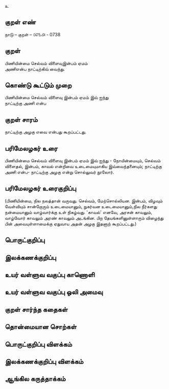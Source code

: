 உ

## குறள் எண் 
நாடு – குறள் – ௦௭௩௮ - 0738

## குறள் 
பிணியின்மை செல்வம் விளைவுஇன்பம் ஏமம்  
அணிஎன்ப நாட்டிற்கிவ் வைந்து.

## கொண்டு கூட்டும் முறை
பிணியின்மை செல்வம் விளைவு இன்பம் ஏமம் இவ் ஐந்து  
நாட்டிற்கு அணி என்ப


## குறள் சாரம் 
நாட்டிற்கு அழகு எவை என்பது கூறப்பட்டது. 

## பரிமேலழகர் உரை

பிணியின்மை செல்வம் விளைவு இன்பம் ஏமம் இவ் ஐந்து - நோயின்மையும், செல்வம் விளைதல், இன்பம், காவல் என்றிவை உடைமையுமாகிய இவ்வைந்தனையும்; நாட்டிற்கு அணி என்ப- நாட்டிற்கு அழகு என்று சொல்லுவர் நூலோர்.

## பரிமேலழகர் உரைகுறிப்பு   

(பிணியின்மை, நில நலத்தான் வருவது. செல்வம், மேற்சொல்லியன. இன்பம், விழவும் வேள்வியும் சான்றோரும் உடைமையானும், நுகர்வன உடைமையானும்,நில நீர்களது நன்மையானும் வாழ்வார்க்கு உள் நிகழ்வது. 
'காவல்' எனவே, அரசன் காவலும், வாழ்வோர் காவலும் அரண் காவலும் அடங்கின. பிற தேயங்களினுள்ளாரும் விழைந்து பின் அவையுள்ளாமைக்கு ஏதுவாய அதன் அழகு இதனாற் கூறப்பட்டது.)


## பொருட்குறிப்பு 


## இலக்கணக்குறிப்பு  


## உயர் வள்ளுவ வகுப்பு காணொளி


## உயர் வள்ளுவ வகுப்பு ஒலி அமைவு 

 
## குறள் சார்ந்த கதைகள் 


## தொன்மையான சொற்கள்


## பொருட்குறிப்பு விளக்கம்


## இலக்கணக்குறிப்பு விளக்கம்


## ஆங்கில கருத்தாக்கம் 


